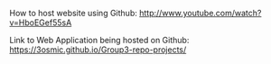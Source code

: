 How to host website using Github: http://www.youtube.com/watch?v=HboEGef55sA


Link to Web Application being hosted on Github: https://3osmic.github.io/Group3-repo-projects/

